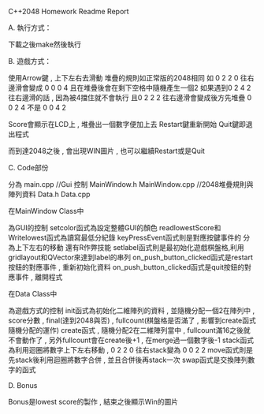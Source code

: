 C++2048 Homework Readme Report

A. 執行方式：

   下載之後make然後執行
   
B. 遊戲方式：

   使用Arrow鍵 , 上下左右去滑動
   堆疊的規則如正常版的2048相同
   如 0 2 2 0 往右邊滑會變成 0 0 0 4
   且在堆疊後會在剩下空格中隨機產生一個2
   如果遇到0 2 4 2 往右邊滑的話 , 因為被4擋住就不會執行
   且0 2 2 2 往右邊滑會變成後方先堆疊 0 0 2 4 不是 0 0 4 2
   
   Score會顯示在LCD上 , 堆疊出一個數字便加上去
   Restart鍵重新開始
   Quit鍵即退出程式

   而到達2048之後 , 會出現WIN圖片 , 也可以繼續Restart或是Quit

C. Code部份

   分為
   main.cpp
   //Gui 控制
   MainWindow.h
   MainWindow.cpp
   //2048堆疊規則與陣列資料
   Data.h
   Data.cpp
 
   在MainWindow Class中
   
   為GUI的控制
   setcolor函式為設定整體GUI的顏色
   readlowestScore和Writelowest函式為讀寫最低分紀錄
   keyPressEvent函式則是對應按鍵事件的 分為上下左右的移動 還有R作弊技能
   setlabel函式則是最初始化遊戲棋盤格,利用gridlayout和QVector來達到label的串列
   on_push_button_clicked函式是restart按鈕的對應事件 , 重新初始化資料
   on_push_button_clicked函式是quit按鈕的對應事件 , 離開程式

   在Data Class中
   
   為遊戲方式的控制
   init函式為初始化二維陣列的資料 , 並隨機分配一個2在陣列中 , score分數 , final(達到2048與否) , fullcount(棋盤格是否滿了 , 影響到create函式隨機分配的運作)
   create函式 , 隨機分配2在二維陣列當中 , fullcount滿16之後就不會動作了 , 另外fullcount會在create後+1 , 在merge過一個數字後-1
   stack函式為利用迴圈將數字上下左右移動 , 0 2 2 0 往右stack變為 0 0 2 2
   move函式則是先stack後利用迴圈將數字合併 , 並且合併後再stack一次
   swap函式是交換陣列數字的函式

D. Bonus

   Bonus是lowest score的製作 , 結束之後顯示Win的圖片
